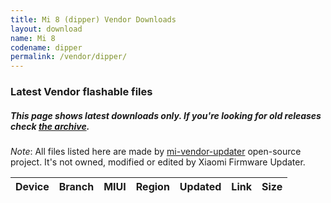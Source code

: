 ```yaml
---
title: Mi 8 (dipper) Vendor Downloads
layout: download
name: Mi 8
codename: dipper
permalink: /vendor/dipper/
---
```


### Latest Vendor flashable files
##### This page shows latest downloads only. If you're looking for old releases check [the archive](/archive/vendor/dipper/).

*Note*: All files listed here are made by [mi-vendor-updater](https://github.com/TryHardDood/mi-vendor-updater) open-source project. It's not owned, modified or edited by Xiaomi Firmware Updater.

<div class="table-responsive-md" id="table-wrapper">
    <table id="vendor" class="compact table table-striped table-hover table-sm">
        <thead class="thead-dark">
            <tr>
                <th>Device</th>
                <th>Branch</th>
                <th>MIUI</th>
                <th>Region</th>
                <th>Updated</th>
                <th>Link</th>
                <th>Size</th>
            </tr>
        </thead>
        <script>loadVendorDownloads('dipper', 'latest')</script>
    </table>
</div>

